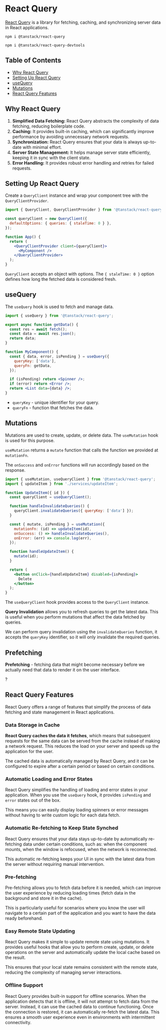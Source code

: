 # React Query

[React Query](https://tanstack.com/query/latest) is a library for fetching, caching, and synchronizing server data in React applications.

```
npm i @tanstack/react-query
```

```
npm i @tanstack/react-query-devtools
```

## Table of Contents

- [Why React Query](#why-react-query)
- [Setting Up React Query](#setting-up-react-query)
- [useQuery](#usequery)
- [Mutations](#mutations)
- [React Query Features](#react-query-features)

## Why React Query

1. **Simplified Data Fetching:** React Query abstracts the complexity of data fetching, reducing boilerplate code.
2. **Caching:** It provides built-in caching, which can significantly improve performance by avoiding unnecessary network requests.
3. **Synchronization:** React Query ensures that your data is always up-to-date with minimal effort.
4. **Server State Management:** It helps manage server state efficiently, keeping it in sync with the client state.
5. **Error Handling:** It provides robust error handling and retries for failed requests.

## Setting Up React Query

Create a `QueryClient` instance and wrap your component tree with the `QueryClientProvider`.

```jsx
import { QueryClient, QueryClientProvider } from '@tanstack/react-query';

const queryClient = new QueryClient({
  defaultOptions: { queries: { staleTime: 0 } },
});

function App() {
  return (
    <QueryClientProvider client={queryClient}>
      <MyComponent />
    </QueryClientProvider>
  );
}
```

`QueryClient` accepts an object with options. The `{ staleTime: 0 }` option defines how long the fetched data is considered fresh.

## useQuery

The `useQuery` hook is used to fetch and manage data.

```jsx
import { useQuery } from '@tanstack/react-query';

export async function getData() {
  const res = await fetch();
  const data = await res.json();
  return data;
}

function MyComponent() {
  const { data, error, isPending } = useQuery({
    queryKey: ['data'],
    queryFn: getData,
  });

  if (isPending) return <Spinner />;
  if (error) return <Error />;
  return <List data={data} />;
}
```

- `queryKey` - unique identifier for your query.
- `queryFn` - function that fetches the data.

## Mutations

Mutations are used to create, update, or delete data. The `useMutation` hook is used for this purpose.

`useMutation` returns a `mutate` function that calls the function we provided at `mutationFn`.

The `onSuccess` and `onError` functions will run accordingly based on the response.

```jsx
import { useMutation, useQueryClient } from '@tanstack/react-query';
import { updateItem } from './services/updateItem';

function UpdateItem({ id }) {
  const queryClient = useQueryClient();

  function handleInvalidateQueries() {
    queryClient.invalidateQueries({ queryKey: ['data'] });
  }

  const { mutate, isPending } = useMutation({
    mutationFn: (id) => updateItem(id),
    onSuccess: () => handleInvalidateQueries(),
    onError: (err) => console.log(err),
  });

  function handleUpdateItem() {
    mutate(id);
  }

  return (
    <button onClick={handleUpdateItem} disabled={isPending}>
      Delete
    </button>
  );
}
```

The `useQueryClient` hook provides access to the `QueryClient` instance.

**Query Invalidation** allows you to refresh queries to get the latest data. This is useful when you perform mutations that affect the data fetched by queries.

We can perform query invalidation using the `invalidateQueries` function, it accepts the `queryKey` identifier, so it will only invalidate the required queries.

## Prefetching

**Prefetching** - fetching data that might become necessary before we actually need that data to render it on the user interface.

?

## React Query Features

React Query offers a range of features that simplify the process of data fetching and state management in React applications.

### Data Storage in Cache

**React Query caches the data it fetches**, which means that subsequent requests for the same data can be served from the cache instead of making a network request. This reduces the load on your server and speeds up the application for the user.

The cached data is automatically managed by React Query, and it can be configured to expire after a certain period or based on certain conditions.

### Automatic Loading and Error States

React Query simplifies the handling of loading and error states in your application. When you use the `useQuery` hook, it provides `isPending` and `error` states out of the box.

This means you can easily display loading spinners or error messages without having to write custom logic for each data fetch.

### Automatic Re-fetching to Keep State Synched

React Query ensures that your data stays up-to-date by automatically re-fetching data under certain conditions, such as: when the component mounts, when the window is refocused, when the network is reconnected.

This automatic re-fetching keeps your UI in sync with the latest data from the server without requiring manual intervention.

### Pre-fetching

Pre-fetching allows you to fetch data before it is needed, which can improve the user experience by reducing loading times (fetch data in the background and store it in the cache).

This is particularly useful for scenarios where you know the user will navigate to a certain part of the application and you want to have the data ready beforehand.

### Easy Remote State Updating

React Query makes it simple to update remote state using mutations. It provides useful hooks that allow you to perform create, update, or delete operations on the server and automatically update the local cache based on the result.

This ensures that your local state remains consistent with the remote state, reducing the complexity of managing server interactions.

### Offline Support

React Query provides built-in support for offline scenarios. When the application detects that it is offline, it will not attempt to fetch data from the server. Instead, it can use the cached data to continue functioning. Once the connection is restored, it can automatically re-fetch the latest data. This ensures a smooth user experience even in environments with intermittent connectivity.
